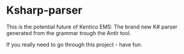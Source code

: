 # Ksharp-parser

This is the potential future of Kentico EMS: The brand new K# parser generated from the grammar trough the Antlr tool. 

If you really need to go through this project -  have fun.

